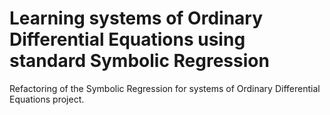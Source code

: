 # Learning systems of Ordinary Differential Equations using standard Symbolic Regression
Refactoring of the Symbolic Regression for systems of Ordinary Differential Equations project.
